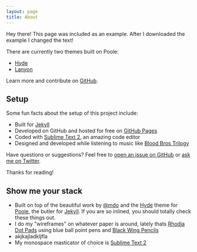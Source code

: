 ```yaml
---
layout: page
title: About
---
```


<p class="message">
  Hey there! This page was included as an example. After I downloaded the example I changed the text! 
</p>

There are currently two themes built on Poole:

* [Hyde](http://hyde.getpoole.com)
* [Lanyon](http://lanyon.getpoole.com)

Learn more and contribute on [GitHub](https://github.com/poole).

## Setup

Some fun facts about the setup of this project include:

* Built for [Jekyll](http://jekyllrb.com)
* Developed on GitHub and hosted for free on [GitHub Pages](https://pages.github.com)
* Coded with [Sublime Text 2](http://sublimetext.com), an amazing code editor
* Designed and developed while listening to music like [Blood Bros Trilogy](https://soundcloud.com/maddecent/sets/blood-bros-series)

Have questions or suggestions? Feel free to [open an issue on GitHub](https://github.com/poole/issues/new) or [ask me on Twitter](https://twitter.com/mdo).

Thanks for reading!


## Show me your stack

* Built on top of the beautiful work by [@mdo](http://twitter.com/mdo) and the [Hyde](http://hyde.getpoole.com) theme for [Poole](http://getpoole.com), the butler for [Jekyll](). If you are so inlined, you should totally check these things out.
* I do my "wireframes" on whatever paper is around, lately thats [Rhodia Dot Pads]() using blue ball point pens and [Black Wing Pencils]()
* akjkajladkljfla
* My monospace masticator of choice is [Sublime Text 2](http://sublimetext.com)


